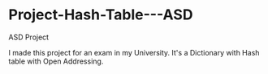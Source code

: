 # Project-Hash-Table---ASD
ASD Project

I made this project for an exam in my University. It's a Dictionary with Hash table with Open Addressing.
